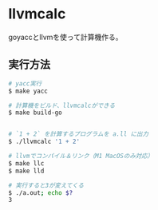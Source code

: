 # llvmcalc

goyaccとllvmを使って計算機作る。

## 実行方法

```bash
# yacc実行
$ make yacc

# 計算機をビルド、llvmcalcができる
$ make build-go


# `1 + 2` を計算するプログラムを a.ll に出力
$ ./llvmcalc '1 + 2'

# llvmでコンパイル＆リンク（M1 MacOSのみ対応）
$ make llc
$ make lld

# 実行すると3が変えてくる
$ ./a.out; echo $?
3
```
